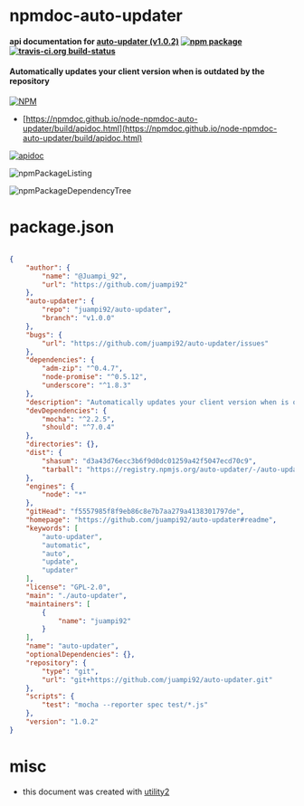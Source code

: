 # npmdoc-auto-updater

#### api documentation for  [auto-updater (v1.0.2)](https://github.com/juampi92/auto-updater#readme)  [![npm package](https://img.shields.io/npm/v/npmdoc-auto-updater.svg?style=flat-square)](https://www.npmjs.org/package/npmdoc-auto-updater) [![travis-ci.org build-status](https://api.travis-ci.org/npmdoc/node-npmdoc-auto-updater.svg)](https://travis-ci.org/npmdoc/node-npmdoc-auto-updater)

#### Automatically updates your client version when is outdated by the repository

[![NPM](https://nodei.co/npm/auto-updater.png?downloads=true&downloadRank=true&stars=true)](https://www.npmjs.com/package/auto-updater)

- [https://npmdoc.github.io/node-npmdoc-auto-updater/build/apidoc.html](https://npmdoc.github.io/node-npmdoc-auto-updater/build/apidoc.html)

[![apidoc](https://npmdoc.github.io/node-npmdoc-auto-updater/build/screenCapture.buildCi.browser.%252Ftmp%252Fbuild%252Fapidoc.html.png)](https://npmdoc.github.io/node-npmdoc-auto-updater/build/apidoc.html)

![npmPackageListing](https://npmdoc.github.io/node-npmdoc-auto-updater/build/screenCapture.npmPackageListing.svg)

![npmPackageDependencyTree](https://npmdoc.github.io/node-npmdoc-auto-updater/build/screenCapture.npmPackageDependencyTree.svg)



# package.json

```json

{
    "author": {
        "name": "@Juampi_92",
        "url": "https://github.com/juampi92"
    },
    "auto-updater": {
        "repo": "juampi92/auto-updater",
        "branch": "v1.0.0"
    },
    "bugs": {
        "url": "https://github.com/juampi92/auto-updater/issues"
    },
    "dependencies": {
        "adm-zip": "^0.4.7",
        "node-promise": "^0.5.12",
        "underscore": "^1.8.3"
    },
    "description": "Automatically updates your client version when is outdated by the repository",
    "devDependencies": {
        "mocha": "^2.2.5",
        "should": "^7.0.4"
    },
    "directories": {},
    "dist": {
        "shasum": "d3a43d76ecc3b6f9d0dc01259a42f5047ecd70c9",
        "tarball": "https://registry.npmjs.org/auto-updater/-/auto-updater-1.0.2.tgz"
    },
    "engines": {
        "node": "*"
    },
    "gitHead": "f5557985f8f9eb86c8e7b7aa279a4138301797de",
    "homepage": "https://github.com/juampi92/auto-updater#readme",
    "keywords": [
        "auto-updater",
        "automatic",
        "auto",
        "update",
        "updater"
    ],
    "license": "GPL-2.0",
    "main": "./auto-updater",
    "maintainers": [
        {
            "name": "juampi92"
        }
    ],
    "name": "auto-updater",
    "optionalDependencies": {},
    "repository": {
        "type": "git",
        "url": "git+https://github.com/juampi92/auto-updater.git"
    },
    "scripts": {
        "test": "mocha --reporter spec test/*.js"
    },
    "version": "1.0.2"
}
```



# misc
- this document was created with [utility2](https://github.com/kaizhu256/node-utility2)

